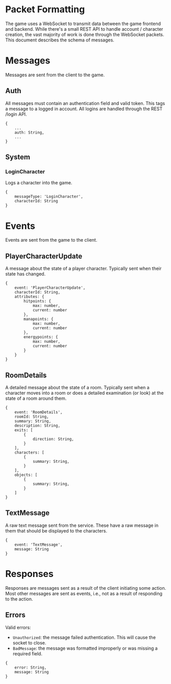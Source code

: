 # Packet Formatting

The game uses a WebSocket to transmit data between the game frontend and backend.
While there's a small REST API to handle account / character creation, the vast
majority of work is done through the WebSocket packets. This document describes
the schema of messages.

# Messages

Messages are sent from the client to the game.

## Auth

All messages must contain an authentication field and valid token. This tags a
message to a logged in account. All logins are handled through the REST /login API.

```
{
	...
	auth: String,
	...
}
```

## System

### LoginCharacter

Logs a character into the game.

```
{
	messageType: 'LoginCharacter',
	characterId: String
}
```

# Events

Events are sent from the game to the client.

## PlayerCharacterUpdate

A message about the state of a player character. Typically sent when their state has changed.

```
{
	event: 'PlayerCharacterUpdate',
	characterId: String,
	attributes: {
		hitpoints: {
			max: number,
			current: number
		},
		manapoints: {
			max: number,
			current: number
		},
		energypoints: {
			max: number,
			current: number
		}
	}
}

```

## RoomDetails

A detailed message about the state of a room. Typically sent when a character moves into a room or does a detailed examination (or look) at the state of a room around them.

```
{
	event: 'RoomDetails',
	roomId: String,
	summary: String,
	description: String,
	exits: [
		{
			direction: String,
		}
	],
	characters: [
		{
			summary: String,
		}
	],
	objects: [
		{
			summary: String,
		}
	]
}

```

## TextMessage

A raw text message sent from the service. These have a raw message in them that should be displayed to the characters.

```
{
	event: 'TextMessage',
	message: String
}

```

# Responses

Responses are messages sent as a result of the client initiating some action. Most
other messages are sent as events, i.e., not as a result of responding to the action.

## Errors

Valid errors:
* `Unauthorized`: the message failed authentication. This will cause the socket to close.
* `BadMessage`: the message was formatted improperly or was missing a required field.

```
{
	error: String,
	message: String
}
```
